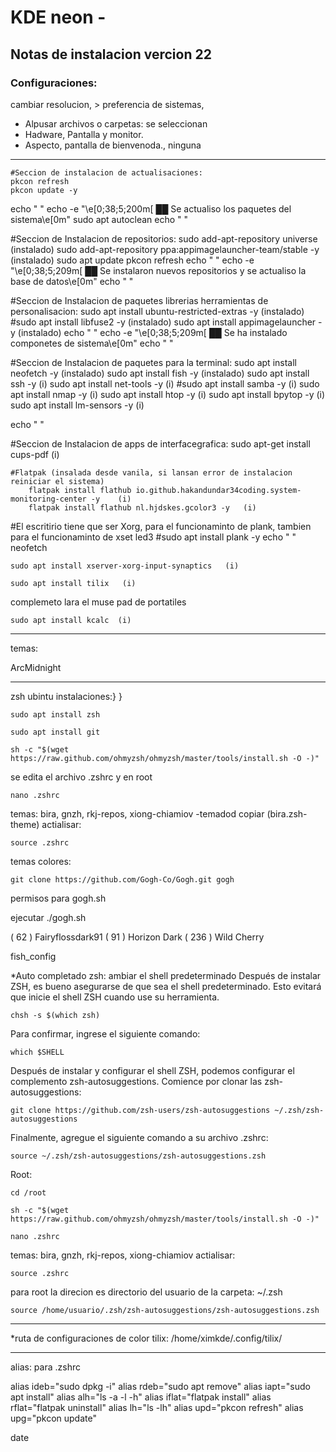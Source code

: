 # KDE neon - 
## Notas de instalacion vercion 22

### Configuraciones:
cambiar resolucion, > preferencia de sistemas, 
* Alpusar archivos o carpetas: se seleccionan
* Hadware, Pantalla y monitor.
* Aspecto, pantalla de bienvenoda., ninguna

----------------------------------------------------


    #Seccion de instalacion de actualisaciones:
    pkcon refresh
    pkcon update -y

echo " "
echo -e "\e[0;38;5;200m[ ██ Se actualiso los paquetes del sistema\e[0m"
    sudo apt autoclean
echo " "

#Seccion de Instalacion de repositorios:
    sudo add-apt-repository universe  (instalado)
    sudo add-apt-repository ppa:appimagelauncher-team/stable -y   (instalado)
    sudo apt update
    pkcon refresh
echo " "
echo -e "\e[0;38;5;209m[ ██ Se instalaron nuevos repositorios y se actualiso la base de datos\e[0m"
echo " "

#Seccion de Instalacion de paquetes librerias herramientas de personalisacion:
    sudo apt install ubuntu-restricted-extras -y    (instalado)
    #sudo apt install libfuse2 -y  (instalado)
    sudo apt install appimagelauncher -y   (instalado)
echo " "
echo -e "\e[0;38;5;209m[ ██ Se ha instalado componetes de sistema\e[0m"
echo " "

#Seccion de Instalacion de paquetes para la terminal:
    sudo apt install neofetch -y   (instalado)
    sudo apt install fish -y  (instalado)
    sudo apt install ssh -y   (i)
    sudo apt install net-tools -y   (i)
    #sudo apt install samba -y   (i)
    sudo apt install nmap -y    (i)
    sudo apt install htop -y (i)
    sudo apt install bpytop -y   (i)
    sudo apt install lm-sensors -y  (i)

echo " "

#Seccion de Instalacion de apps de interfacegrafica:
    sudo apt-get install cups-pdf    (i)

    #Flatpak (insalada desde vanila, si lansan error de instalacion reiniciar el sistema)
        flatpak install flathub io.github.hakandundar34coding.system-monitoring-center -y    (i)
        flatpak install flathub nl.hjdskes.gcolor3 -y   (i)

#El escritirio tiene que ser Xorg, para el funcionaminto de plank, tambien para el funcionaminto de xset led3
    #sudo apt install plank -y
echo " "
    neofetch


    sudo apt install xserver-xorg-input-synaptics   (i)

    sudo apt install tilix   (i)

complemeto lara el muse pad de portatiles

    sudo apt install kcalc  (i)


------------------------
temas:

ArcMidnight


---------------

zsh ubintu instalaciones:}
}

	sudo apt install zsh

	sudo apt install git

	sh -c "$(wget https://raw.github.com/ohmyzsh/ohmyzsh/master/tools/install.sh -O -)"

se edita el archivo .zshrc y en root

    nano .zshrc

temas: bira, gnzh, rkj-repos, xiong-chiamiov
-temadod copiar (bira.zsh-theme)
actialisar:

    source .zshrc

temas colores:

	git clone https://github.com/Gogh-Co/Gogh.git gogh

permisos para gogh.sh

ejecutar ./gogh.sh

( 62 )  Fairyflossdark91
( 91 ) Horizon Dark
( 236 ) Wild Cherry


fish_config

*Auto completado zsh:
ambiar el shell predeterminado
Después de instalar ZSH, es bueno asegurarse de que sea el shell predeterminado. Esto evitará que inicie el shell ZSH cuando use su herramienta.

	chsh -s $(which zsh)

Para confirmar, ingrese el siguiente comando:

	which $SHELL
	
Después de instalar y configurar el shell ZSH, podemos configurar el complemento zsh-autosuggestions. Comience por clonar las zsh-autosuggestions:

	git clone https://github.com/zsh-users/zsh-autosuggestions ~/.zsh/zsh-autosuggestions

Finalmente, agregue el siguiente comando a su archivo .zshrc:

	source ~/.zsh/zsh-autosuggestions/zsh-autosuggestions.zsh
	



Root:

    cd /root

    sh -c "$(wget https://raw.github.com/ohmyzsh/ohmyzsh/master/tools/install.sh -O -)"

    nano .zshrc

temas: bira, gnzh, rkj-repos, xiong-chiamiov
actialisar:

    source .zshrc

para root la direcion es directorio del usuario de la carpeta: ~/.zsh

	source /home/usuario/.zsh/zsh-autosuggestions/zsh-autosuggestions.zsh

-----
*ruta de configuraciones de color tilix:
	/home/ximkde/.config/tilix/

----------
alias: para .zshrc

alias ideb="sudo dpkg -i"
alias rdeb="sudo apt remove"
alias iapt="sudo apt install"
alias alh="ls -a -l -h"
alias iflat="flatpak install"
alias rflat="flatpak uninstall"
alias lh="ls -lh"
alias upd="pkcon refresh"
alias upg="pkcon update"

date

